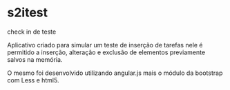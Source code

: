 # s2itest
check in de teste

Aplicativo criado para simular um teste de inserção de tarefas nele é permitido a inserção, alteração e exclusão de elementos previamente salvos
na memória.

O mesmo foi desenvolvido utilizando angular.js mais o módulo da bootstrap com Less e html5.

